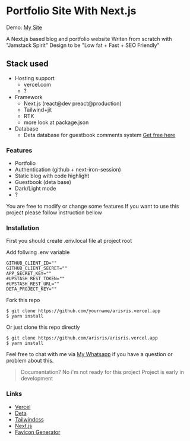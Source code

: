 # Portfolio Site With Next.js

Demo: [My Site](https://arisris.com/)

A Next.js based blog and portfolio website
Writen from scratch with "Jamstack Spirit"
Design to be "Low fat + Fast + SEO Friendly"

## Stack used

- Hosting support
  - vercel.com
  - ?
- Framework
  - Next.js (react@dev preact@production)
  - Tailwind+jit
  - RTK
  - more look at package.json
- Database
  - Deta database for guestbook comments system [Get free here](https://deta.sh/)

### Features

- Portfolio
- Authentication (github + next-iron-session)
- Static blog with code highlight
- Guestbook (deta base)
- Dark/Light mode
- ?

You are free to modify or change some features
If you want to use this project please follow instruction bellow

### Installation

First you should create .env.local file at project root

Add follwing .env variable

```env
GITHUB_CLIENT_ID=""
GITHUB_CLIENT_SECRET=""
APP_SECRET_KEY=""
#UPSTASH_REST_TOKEN=""
#UPSTASH_REST_URL=""
DETA_PROJECT_KEY=""
```

Fork this repo

```shell
$ git clone https://github.com/yourname/arisris.vercel.app
$ yarn install
```

Or just clone this repo directly

```shell
$ git clone https://github.com/arisris/arisris.vercel.app
$ yarn install
```

Feel free to chat with me via [My Whatsapp](https://wa.me/6282240183482) if you have a question or problem about this.

> Documentation? No i'm not ready for this project
> Project is early in development

### Links

- [Vercel](https://vercel.com)
- [Deta](https://deta.sh/)
- [Tailwindcss](https://tailwindcss.com)
- [Next.js](https://nextjs.org/)
- [Favicon Generator](https://www.favicon-generator.org/)